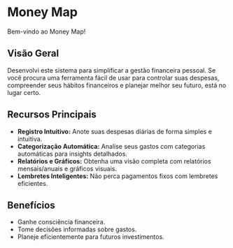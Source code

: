 # Money Map

Bem-vindo ao Money Map!

## Visão Geral

Desenvolvi este sistema para simplificar a gestão financeira pessoal. Se você procura uma ferramenta fácil de usar para controlar suas despesas, compreender seus hábitos financeiros e planejar melhor seu futuro, está no lugar certo.

## Recursos Principais

- **Registro Intuitivo:** Anote suas despesas diárias de forma simples e intuitiva.
- **Categorização Automática:** Analise seus gastos com categorias automáticas para insights detalhados.
- **Relatórios e Gráficos:** Obtenha uma visão completa com relatórios mensais/anuais e gráficos visuais.
- **Lembretes Inteligentes:** Não perca pagamentos fixos com lembretes eficientes.

## Benefícios

- Ganhe consciência financeira.
- Tome decisões informadas sobre gastos.
- Planeje eficientemente para futuros investimentos.


